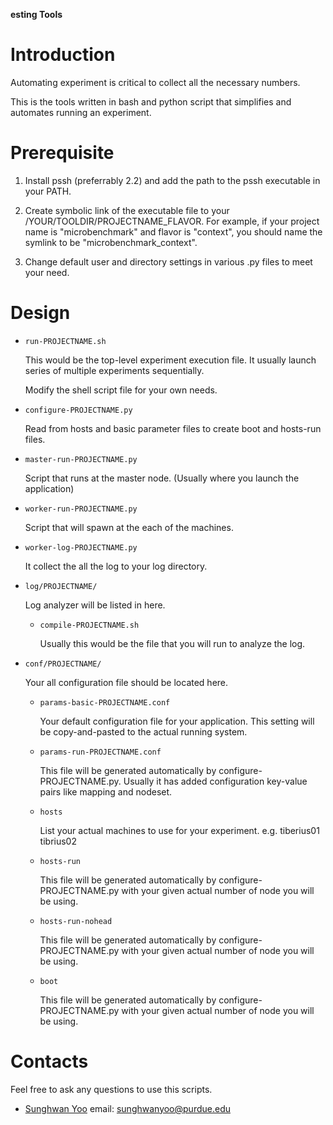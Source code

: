 **esting Tools**

Introduction
=======

Automating experiment is critical to collect all the necessary numbers.

This is the tools written in bash and python script that simplifies
and automates running an experiment.


Prerequisite
=======

1. Install pssh (preferrably 2.2) and add the path to the pssh executable in your PATH.

2. Create symbolic link of the executable file to your /YOUR/TOOLDIR/PROJECTNAME\_FLAVOR.
   For example, if your project name is "microbenchmark" and flavor is "context",
   you should name the symlink to be "microbenchmark\_context".

3. Change default user and directory settings in various .py files to meet your need.


Design
=======

  * `run-PROJECTNAME.sh`

    This would be the top-level experiment execution file.
    It usually launch series of multiple experiments sequentially.

    Modify the shell script file for your own needs.

  * `configure-PROJECTNAME.py`

    Read from hosts and basic parameter files to create boot and hosts-run files.

  * `master-run-PROJECTNAME.py`

    Script that runs at the master node. (Usually where you launch the application)

  * `worker-run-PROJECTNAME.py`

    Script that will spawn at the each of the machines.

  * `worker-log-PROJECTNAME.py`

    It collect the all the log to your log directory.

  * `log/PROJECTNAME/`

    Log analyzer will be listed in here.

    * `compile-PROJECTNAME.sh`
    
      Usually this would be the file that you will run to analyze the log.

  * `conf/PROJECTNAME/`

    Your all configuration file should be located here.

    * `params-basic-PROJECTNAME.conf`

      Your default configuration file for your application. This setting will be copy-and-pasted
      to the actual running system.

    * `params-run-PROJECTNAME.conf`

      This file will be generated automatically by configure-PROJECTNAME.py. 
      Usually it has added configuration key-value pairs like mapping and nodeset.

    * `hosts`

      List your actual machines to use for your experiment. e.g. tiberius01 tibrius02

    * `hosts-run`

      This file will be generated automatically by configure-PROJECTNAME.py with your given
      actual number of node you will be using.

    * `hosts-run-nohead`

      This file will be generated automatically by configure-PROJECTNAME.py with your given
      actual number of node you will be using.

    * `boot`

      This file will be generated automatically by configure-PROJECTNAME.py with your given
      actual number of node you will be using.

Contacts
======

Feel free to ask any questions to use this scripts.

* [Sunghwan Yoo](http://www.cs.purdue.edu/homes/yoo7/) email: <sunghwanyoo@purdue.edu>



